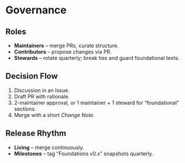 # Governance

## Roles
- **Maintainers** – merge PRs, curate structure.  
- **Contributors** – propose changes via PR.  
- **Stewards** – rotate quarterly; break ties and guard foundational texts.

## Decision Flow
1. Discussion in an Issue.  
2. Draft PR with rationale.  
3. 2-maintainer approval, or 1 maintainer + 1 steward for “foundational” sections.  
4. Merge with a short *Change Note*.

## Release Rhythm
- **Living** – merge continuously.  
- **Milestones** – tag “Foundations v0.x” snapshots quarterly.